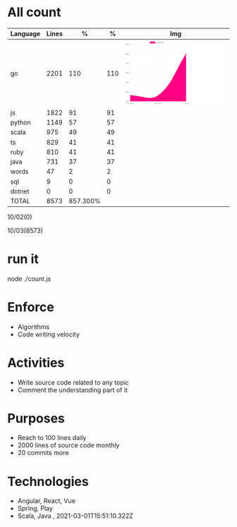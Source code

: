 # All count
|Language|Lines|%|%|Img|
|----------|-------|--------|--------|--------|
|go|2201|110|110|![Home](https://raw.githubusercontent.com/kapit4n/l-10000-dev/master/go.png)|
|js|1822|91|91|
|python|1149|57|57|
|scala|975|49|49|
|ts|829|41|41|
|ruby|810|41|41|
|java|731|37|37|
|words|47|2|2|
|sql|9|0|0|
|dotnet|0|0|0|
|TOTAL|8573|857.300%|
10/02(0)

10/03(8573)


# run it
node ./count.js
    
# Enforce
* Algorithms
* Code writing velocity

# Activities
* Write source code related to any topic
* Comment the understanding part of it
    
# Purposes
* Reach to 100 lines daily
* 2000 lines of source code monthly
* 20 commits more

# Technologies
* Angular, React, Vue
* Spring, Play
* Scala, Java
, 2021-03-01T15:51:10.322Z
